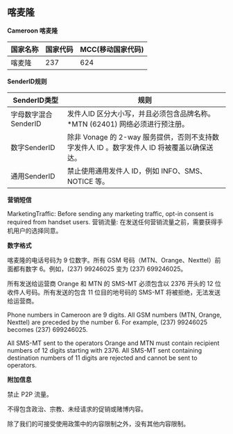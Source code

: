 ## 喀麦隆

__Cameroon 喀麦隆__

| 国家名称  | 国家代码 | MCC(移动国家代码) |
|-------|------|-------------|
| 喀麦隆 | 237  | 624         |

__SenderID规则__

| SenderID类型     | 规则                                                        |
|----------------|-----------------------------------------------------------|
| 字母数字混合SenderID | 发件人ID 区分大小写，并且必须包含品牌名称。*MTN (62401) 网络必须进行预注册。            |
| 数字SenderID     | 除非 Vonage 的 2-way 服务提供，否则不支持数字发件人 ID 。数字发件人 ID 将被覆盖以确保送达。 |
| 通用SenderID     | 禁止使用通用发件人 ID，例如 INFO、SMS、NOTICE 等。                        |


__营销短信__

MarketingTraffic: Before sending any marketing traffic, opt-in consent is required from handset users.
营销流量: 在发送任何营销流量之前，需要获得手机用户的选择同意。

__数字格式__


喀麦隆的电话号码为 9 位数字。所有 GSM 号码（MTN、Orange、Nexttel）前面都有数字 6。例如，(237) 99246025 变为 (237) 699246025。

所有发送给运营商 Orange 和 MTN 的 SMS-MT 必须包含以 2376 开头的 12 位收件人号码。所有发送的包含 11 位目的地号码的 SMS-MT 将被拒绝，无法发送给运营商。

Phone numbers in Cameroon are 9 digits. All GSM numbers (MTN, Orange, Nexttel) are preceded by the number 6. For example, (237) 99246025 becomes (237) 699246025.

All SMS-MT sent to the operators Orange and MTN must contain recipient numbers of 12 digits starting with 2376. All SMS-MT sent containing destination numbers of 11 digits are rejected and cannot be sent to operators.

__附加信息__

禁止 P2P 流量。

不得包含政治、宗教、未经请求的促销或赌博内容。

除了我们的可接受使用政策中的内容限制之外，没有其他内容限制。

